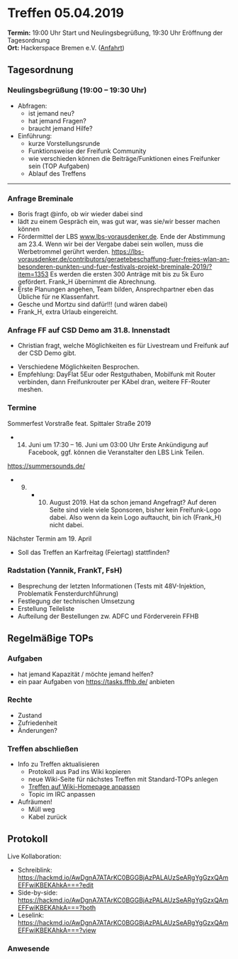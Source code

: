 # Treffen 05.04.2019

**Termin:** 19:00 Uhr Start und Neulingsbegrüßung, 19:30 Uhr Eröffnung der Tagesordnung  
**Ort:** Hackerspace Bremen e.V. ([Anfahrt](https://www.hackerspace-bremen.de/anfahrt/))

## Tagesordnung
### Neulingsbegrüßung (19:00 – 19:30 Uhr)
- Abfragen:
    - ist jemand neu?
    - hat jemand Fragen?
    - braucht jemand Hilfe?
- Einführung:
    - kurze Vorstellungsrunde
    - Funktionsweise der Freifunk Community
    - wie verschieden können die Beiträge/Funktionen eines Freifunker sein (TOP Aufgaben)
    - Ablauf des Treffens


---

### Anfrage Breminale
* Boris fragt @info, ob wir wieder dabei sind
* lädt zu einem Gespräch ein, was gut war, was sie/wir besser machen können
* Fördermittel der LBS www.lbs-vorausdenker.de. Ende der Abstimmung am 23.4. Wenn wir bei der Vergabe dabei sein wollen, muss die Werbetrommel gerührt werden. https://lbs-vorausdenker.de/contributors/geraetebeschaffung-fuer-freies-wlan-an-besonderen-punkten-und-fuer-festivals-projekt-breminale-2019/?item=1353  Es werden die ersten 300 Anträge mit bis zu 5k Euro gefördert. Frank_H übernimmt die Abrechnung.
* Erste Planungen angehen, Team bilden, Ansprechpartner eben das Übliche für ne Klassenfahrt.
* Gesche und Mortzu sind dafür!!! (und wären dabei)
* Frank_H, extra Urlaub eingereicht. 


### Anfrage FF auf CSD Demo am 31.8. Innenstadt
* Christian fragt, welche Möglichkeiten es für Livestream und Freifunk auf der CSD Demo gibt.
- Verschiedene Möglichkeiten Besprochen.
- Empfehlung: DayFlat 5Eur oder Restguthaben, Mobilfunk mit Router verbinden, dann Freifunkrouter per KAbel dran, weitere FF-Router meshen.


### Termine
Sommerfest Vorstraße feat. Spittaler Straße 2019
* 14. Juni um 17:30 – 16. Juni um 03:00 Uhr
Erste Ankündigung auf Facebook, ggf. können die Veranstalter den LBS Link Teilen.

https://summersounds.de/
* 9. + 10. August 2019. Hat da schon jemand Angefragt? Auf deren Seite sind viele viele Sponsoren, bisher kein Freifunk-Logo dabei. Also wenn da kein Logo auftaucht, bin ich (Frank_H) nicht dabei.


Nächster Termin am 19. April
* Soll das Treffen an Karfreitag (Feiertag) stattfinden?


### Radstation (Yannik, FrankT, FsH)  
* Besprechung der letzten Informationen (Tests mit 48V-Injektion, Problematik Fensterdurchführung)
* Festlegung der technischen Umsetzung
* Erstellung Teileliste
* Aufteilung der Bestellungen zw. ADFC und Förderverein FFHB

## Regelmäßige TOPs

### Aufgaben
- hat jemand Kapazität / möchte jemand helfen?
- ein paar Aufgaben von https://tasks.ffhb.de/ anbieten

### Rechte
- Zustand
- Zufriedenheit
- Änderungen?

### Treffen abschließen
- Info zu Treffen aktualisieren
  - Protokoll aus Pad ins Wiki kopieren
  - neue Wiki-Seite für nächstes Treffen mit Standard-TOPs anlegen
  - [Treffen auf Wiki-Homepage anpassen](https://wiki.bremen.freifunk.net/Home)
  - Topic im IRC anpassen
- Aufräumen!
  - Müll weg
  - Kabel zurück

## Protokoll
Live Kollaboration:

* Schreiblink: https://hackmd.io/AwDgnA7ATArKC0BGGBjAzPALAUzSeARgYgGzxQAmEFFwiKBEKAhkA===?edit
* Side-by-side: https://hackmd.io/AwDgnA7ATArKC0BGGBjAzPALAUzSeARgYgGzxQAmEFFwiKBEKAhkA===?both
* Leselink: https://hackmd.io/AwDgnA7ATArKC0BGGBjAzPALAUzSeARgYgGzxQAmEFFwiKBEKAhkA===?view

### Anwesende
